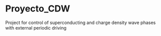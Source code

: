 # Proyecto_CDW
Project for control of superconducting and charge density wave phases with external periodic driving
